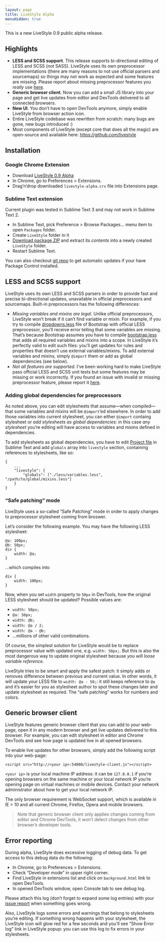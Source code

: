 ```yaml
---
layout: page
title: LiveStyle Alpha
menuHidden: true
---
```

This is a new LiveStyle 0.9 public alpha release.

## Highlights

* **LESS and SCSS support**. This release supports bi-directional editing of LESS and SCSS (not SASS). LiveStyle uses its own preprocessor implementations (there are many reasons to not use official parsers and sourcemaps) so things may not work as expected and some features are missing. Please report about missing preprocessor features you *really* use [here](https://github.com/livestyle/issues/issues).
* **Generic browser client**. Now you can add a small JS library into your page and get live updates from editor and DevTools delivered to all connected browsers.
* **New UI**. You don’t have to open DevTools anymore, simply enable LiveStyle from browser action icon.
* Entire LiveStyle codebase was rewritten from scratch: many bugs are gone, new bugs introduced :)
* Most components of LiveStyle (except core that does all the magic) are open-source and available here: https://github.com/livestyle

## Installation

### Google Chrome Extension

* Download [LiveStyle 0.9 Alpha](http://download.emmet.io/livestyle-alpha.crx)
* In Chrome, go to Preferences > Extensions.
* Drag’n’drop downloaded `livestyle-alpha.crx` file into Extensions page.

### Sublime Text extension

Current plugin was tested in Sublime Text 3 and may not work in Sublime Text 2.

* In Sublime Text, pick Preference > Browse Packages... menu item to open `Packages` folder.
* Create `LiveStyle` folder in it
* [Download package ZIP](https://github.com/livestyle/sublime-text/archive/master.zip) and extract its *contents* into a newly created `LiveStyle` folder.
* Restart Sublime Text.

You can also checkout [git repo](https://github.com/livestyle/sublime-text) to get automatic updates if your have Package Control installed.


## LESS and SCSS support

LiveStyle uses its own LESS and SCSS parsers in order to provide fast and precise bi-directional updates, unavailable in official preprocessors and sourcemaps. Built-in preprocessors has the following differences:

* *Missing variables and mixins are legal*. Unlike official preprocessors, LiveStyle won’t break if it can’t find variable or mixin. For example, if you try to compile [dropdowns.less](https://github.com/twbs/bootstrap/blob/master/less/dropdowns.less) file of Bootstrap with official LESS preprocessor, you’ll receive error telling that some variables are missing. That’s because Bootstrap assumes you have to compile [bootstrap.less](https://github.com/twbs/bootstrap/blob/master/less/bootstrap.less) that adds all required variables and mixins into a scope. In LiveStyle it’s perfectly valid to edit such files: you’ll get updates for rules and properties that doesn’t use external variables/mixins. To add external variables and mixins, simply `@import` them or add as global dependencies (see below).
* *Not all features are supported*. I’ve been working hard to make LiveStyle pass official LESS and SCSS unit tests but some features may be missing or work incorrectly. If you found an issue with invalid or missing preprocessor feature, please report it [here](https://github.com/livestyle/issues/issues).

### Adding global dependencies for preprocessors

As noted above, you can edit stylesheets that assume—when compiled—that some variables and mixins will be `@import`’ed elsewhere. In order to add those variables into current stylesheet, you can either `@import` containg stylesheet or *add stylesheets as global dependencies*: in this case *any stylesheet* you’re editing will have access to variables and mixins defined in dependencies.

To add stylesheets as global dependencies, you have to edit [Project file](http://www.sublimetext.com/docs/3/projects.html) in Sublime Text and add `globals` array into `livestyle` section, containing references to stylesheets, like so:

```
{
	...
	"livestyle": {
		"globals": ["./less/variables.less", "/path/to/global/mixins.less"]
	}
}
```

### “Safe patching” mode

LiveStyle uses a so-called “Safe Patching” mode in order to apply changes to preprocessor stylesheet coming from broswer. 

Let’s consider the following example. You may have the following LESS stylesheet:

```
@a: 100px;
@b: 50px;
div {
	width: @a;
}
```

...which compiles into

```
div {
	width: 100px;
}
```

Now, when you set `width` property to `50px` in DevTools, how the original LESS stylesheet should be updated? Possible values are:

* `width: 50px;`
* `@a: 50px;`
* `width: @b;`
* `width: @a / 2;`
* `width: @a - @b;`
* ...millions of other valid combinations.

Of course, the simplest solution for LiveStyle would be to replace preprocessor value with updated one, e.g. `width: 50px;`. But this is also the most dangerous way to update original stylesheet because *you will loose variable reference*.

LiveStyle tries to be smart and apply the safest patch: it simply adds or removes difference between previous and current value. In other words, it will update your LESS file to `width: @a - 50;`: it still keeps reference to `@a` and it’s easier for you as stylesheet author to spot these changes later and update stylesheet as required. The “safe patching” works for numbers and colors.

## Generic browser client

LiveStyle features generic browser client that you can add to your web-page, open it in any modern browser and get live updates delivered to this browser. For example, you can edit stylesheet in editor and Chrome DevTools and see how page is updated live in all opened browsers.

To enable live updates for other browsers, simply add the following script into your web-page:

```
<script src="http://<your ip>:54000/livestyle-client.js"></script>
```

`<your ip>` is your local machine IP address: it can be `127.0.0.1` if you’re opening browsers on the same machine or your local network IP you’re opening page on virtual machines or mobile devices. Contact your network administrator about how to get your local network IP.

The only browser requirement is WebSocket support, which is available in IE > 10 and all current Chrome, Firefox, Opera and mobile browsers.

> Note that generic browser client only applies changes coming from editor and Chrome DevTools, it won’t detect changes from other browser’s developer tools.

## Error reporting

During alpha, LiveStyle does excessive logging of debug data. To get access to this debug data do the following:

* In Chrome, go to Preferences > Extensions.
* Check “Developer mode” in upper right corner.
* Find LiveStyle in extensions list and click on `background.html` link to open DevTools.
* In opened DevTools window, open Console tab to see debug log.

Please attach this log (don’t forget to expand some log entries) with your [issue report](https://github.com/livestyle/issues/issues) when something goes wrong.

Also, LiveStyle logs some errors and warnings that belong to stylesheets you’re editing. If something wrong happens with your stylesheet, the LiveStyle icon will glow red for a few seconds and you’ll see “Show Error log” link in LiveStyle popup: you can use this log to fix errors in your stylesheets.